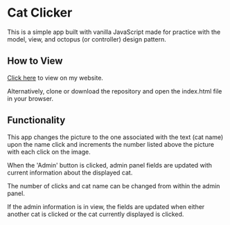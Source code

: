 # Cat Clicker

This is a simple app built with vanilla JavaScript made for practice with the model, view, and octopus (or controller) design pattern.

## How to View

[Click here](https://nataliecardot.com/cat-clicker-vanilla-js/) to view on my website.

Alternatively, clone or download the repository and open the index.html file in your browser.

## Functionality

This app changes the picture to the one associated with the text (cat name) upon the name click and increments the number listed above the picture with each click on the image.

When the 'Admin' button is clicked, admin panel fields are updated with current information about the displayed cat.

The number of clicks and cat name can be changed from within the admin panel.

If the admin information is in view, the fields are updated when either another cat is clicked or the cat currently displayed is clicked.

